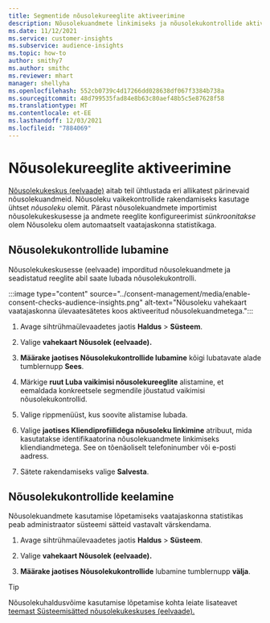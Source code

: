 ```yaml
---
title: Segmentide nõusolekureeglite aktiveerimine
description: Nõusolekuandmete linkimiseks ja nõusolekukontrollide aktiveerimiseks vaatajaskonna ülevaates järgige neid juhiseid. Administraator võib keelata ka nõusolekukontrollid.
ms.date: 11/12/2021
ms.service: customer-insights
ms.subservice: audience-insights
ms.topic: how-to
author: smithy7
ms.author: smithc
ms.reviewer: mhart
manager: shellyha
ms.openlocfilehash: 552cb0739c4d17266dd028638df067f3384b738a
ms.sourcegitcommit: 48d799535fad84e8b63c80aef48b5c5e87628f58
ms.translationtype: MT
ms.contentlocale: et-EE
ms.lasthandoff: 12/03/2021
ms.locfileid: "7884069"
---
```

# <a name="activate-consent-rules"></a>Nõusolekureeglite aktiveerimine

[Nõusolekukeskus (eelvaade)](../consent-management/overview.md) aitab teil ühtlustada eri allikatest pärinevaid nõusolekuandmeid. Nõusoleku vaikekontrollide rakendamiseks kasutage ühtset *nõusoleku* olemit. Pärast nõusolekuandmete importimist nõusolekukeskusesse ja andmete reeglite konfigureerimist *sünkroonitakse* olem Nõusoleku olem automaatselt vaatajaskonna statistikaga.

## <a name="enable-consent-checks"></a>Nõusolekukontrollide lubamine

Nõusolekukeskusesse (eelvaade) imporditud nõusolekuandmete ja seadistatud reeglite abil saate lubada nõusolekukontrolli. 

:::image type="content" source="../consent-management/media/enable-consent-checks-audience-insights.png" alt-text="Nõusoleku vahekaart vaatajaskonna ülevaatesätetes koos aktiveeritud nõusolekuandmetega.":::

1. Avage sihtrühmaülevaadetes jaotis **Haldus** > **Süsteem**.

1. Valige **vahekaart Nõusolek (eelvaade).**

1. **Määrake jaotises Nõusolekukontrollide lubamine** kõigi lubatavate alade tumblernupp **Sees**.

1. Märkige **ruut Luba vaikimisi nõusolekureeglite** alistamine, et eemaldada konkreetsele segmendile jõustatud vaikimisi nõusolekukontrollid. 

1. Valige rippmenüüst, kus soovite alistamise lubada.     

1. Valige **jaotises Kliendiprofiilidega nõusoleku linkimine** atribuut, mida kasutatakse identifikaatorina nõusolekuandmete linkimiseks kliendiandmetega. See on tõenäoliselt telefoninumber või e-posti aadress. 

1. Sätete rakendamiseks valige **Salvesta**.

## <a name="disable-consent-checks"></a>Nõusolekukontrollide keelamine

Nõusolekuandmete kasutamise lõpetamiseks vaatajaskonna statistikas peab administraator süsteemi sätteid vastavalt värskendama.

1. Avage sihtrühmaülevaadetes jaotis **Haldus** > **Süsteem**.

1. Valige **vahekaart Nõusolek (eelvaade).**

1. **Määrake jaotises Nõusolekukontrollide** lubamine tumblernupp **välja**.

> [!TIP]
> Nõusolekuhaldusvõime kasutamise lõpetamise kohta leiate lisateavet [teemast Süsteemisätted nõusolekukeskuses (eelvaade).](../consent-management/system-settings.md)
